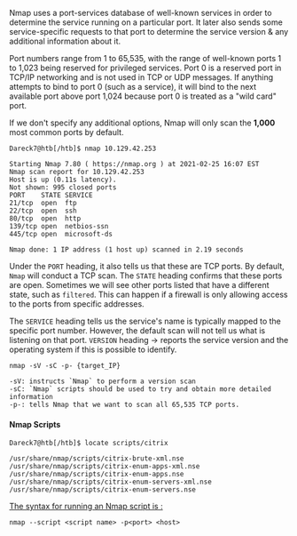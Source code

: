 

Nmap uses a port-services database of well-known services in order to determine the service running on a particular port. It later also sends some service-specific requests to that port to determine the service version & any additional information about it.

Port numbers range from 1 to 65,535, with the range of well-known ports 1 to 1,023 being reserved for privileged services. Port 0 is a reserved port in TCP/IP networking and is not used in TCP or UDP messages. If anything attempts to bind to port 0 (such as a service), it will bind to the next available port above port 1,024 because port 0 is treated as a "wild card" port.

If we don't specify any additional options, Nmap will only scan the **1,000** most common ports by default.

```shell-session
Dareck7@htb[/htb]$ nmap 10.129.42.253

Starting Nmap 7.80 ( https://nmap.org ) at 2021-02-25 16:07 EST
Nmap scan report for 10.129.42.253
Host is up (0.11s latency).
Not shown: 995 closed ports
PORT    STATE SERVICE
21/tcp  open  ftp
22/tcp  open  ssh
80/tcp  open  http
139/tcp open  netbios-ssn
445/tcp open  microsoft-ds

Nmap done: 1 IP address (1 host up) scanned in 2.19 seconds
```

Under the `PORT` heading, it also tells us that these are TCP ports. By default, `Nmap` will conduct a TCP scan. The `STATE` heading confirms that these ports are open. Sometimes we will see other ports listed that have a different state, such as `filtered`. This can happen if a firewall is only allowing access to the ports from specific addresses.

The `SERVICE` heading tells us the service's name is typically mapped to the specific port number. However, the default scan will not tell us what is listening on that port. `VERSION` heading -> reports the service version and the operating system if this is possible to identify.


```shell-session
nmap -sV -sC -p- {target_IP}

-sV: instructs `Nmap` to perform a version scan
-sC: `Nmap` scripts should be used to try and obtain more detailed information
-p-: tells Nmap that we want to scan all 65,535 TCP ports.
```


#### Nmap Scripts

```shell-session
Dareck7@htb[/htb]$ locate scripts/citrix

/usr/share/nmap/scripts/citrix-brute-xml.nse
/usr/share/nmap/scripts/citrix-enum-apps-xml.nse
/usr/share/nmap/scripts/citrix-enum-apps.nse
/usr/share/nmap/scripts/citrix-enum-servers-xml.nse
/usr/share/nmap/scripts/citrix-enum-servers.nse
```

<u>The syntax for running an Nmap script is :</u>

```
nmap --script <script name> -p<port> <host>
```

